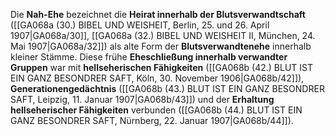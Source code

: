 
Die **Nah-Ehe** bezeichnet die **Heirat innerhalb der Blutsverwandtschaft** ([[GA068a (30.) BIBEL UND WEISHEIT, Berlin, 25. und 26. April 1907|GA068a/30]], [[GA068a (32.) BIBEL UND WEISHEIT II, München, 24. Mai 1907|GA068a/32]]) als alte Form der **Blutsverwandtenehe** innerhalb kleiner Stämme. Diese frühe **Eheschließung innerhalb verwandter Gruppen** war mit **hellseherischen Fähigkeiten** ([[GA068b (42.) BLUT IST EIN GANZ BESONDRER SAFT, Köln, 30. November 1906|GA068b/42]]), **Generationengedächtnis** ([[GA068b (43.) BLUT IST EIN GANZ BESONDRER SAFT, Leipzig, 11. Januar 1907|GA068b/43]]) und der **Erhaltung hellseherischer Fähigkeiten** verbunden ([[GA068b (44.) BLUT IST EIN GANZ BESONDRER SAFT, Nürnberg, 22. Januar 1907|GA068b/44]]).
